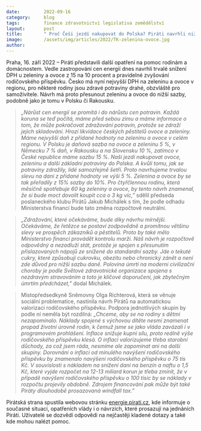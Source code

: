 ```yaml
---
date:         2022-09-16
category:     blog
tags:         finance zdravotnictví legislativa zemědělství 
layout:       post
title:        " Proč Češi jezdí nakupovat do Polska? Piráti navrhli nižší DPH na zeleninu a ovoce a navýšení rodičovského příspěvku"
image:        /assets/img/articles/2022/TK-zelenina-ovoce.jpg
author:       
---
```


Praha, 16. září 2022 – Piráti představili další opatření na pomoc rodinám a domácnostem. Vedle zastropování cen energií dnes navrhli trvalé snížení DPH u zeleniny a ovoce z 15 na 10 procent a pravidelné zvyšování rodičovského příspěvku. Česko má nyní nejvyšší DPH na zeleninu a ovoce v regionu, pro některé rodiny jsou zdravé potraviny drahé, obzvláště pro samoživitele. Návrh má proto přesunout zeleninu a ovoce do nižší sazby, podobně jako je tomu v Polsku či Rakousku.

> *„Nárůst cen energií se promítá i do nárůstu cen potravin. Každá koruna se teď počítá, máme před sebou zimu a máme informace o tom, že může pokračovat zdražování potravin, protože se zdraží jejich skladování. Hrozí likvidace českých pěstitelů ovoce a zeleniny. Máme nejvyšší daň z přidané hodnoty na zeleninu a ovoce v celém regionu. V Polsku je daňová sazba na ovoce a zeleninu 5 %, v Německu 7 % daň, v Rakousku a na Slovensku 10 %, zatímco v České republice máme sazbu 15 %. Naši jezdí nakupovat ovoce, zeleninu a další základní potraviny do Polska. A kvůli tomu, jak se potraviny zdražily, lidé samozřejmě šetří. Proto navrhujeme trvalou slevu na dani z přidané hodnoty ve výši 5 %. Zelenina a ovoce by se tak přeřadily z 15% sazby do 10%.  Pro čtyřčlennou rodinu, která měsíčně spotřebuje 60 kg zeleniny a ovoce, by tento návrh znamenal, že si bude moct dovolit koupit cca o 3 kg víc,”* sdělil předseda poslaneckého klubu Pirátů Jakub Michálek s tím, že podle odhadu Ministerstva financí bude tato změna rozpočtově neutrální. 

> *„Zdražování, které očekáváme, bude díky návrhu mírnější. Očekáváme, že řetězce se postaví zodpovědně a promítnou většinu slevy ve prospěch zákazníků a pěstitelů. Proto by také mělo Ministerstvo financí provádět kontrolu marží. Náš návrh je rozpočtově odpovědný a nezadluží stát, protože je spojen s přesunutím přislazovaných nápojů ze snížené do standardní sazby. Jde o tekuté cukry, které způsobují cukrovku, obezitu nebo chronický zánět a není zde důvod pro nižší sazbu daně. Polovina úmrtí na moderní civilizační choroby je podle Světové zdravotnické organizace spojena s nezdravým stravováním a toto je klíčové doporučení, jak zbytečným úmrtím předcházet,”* dodal Michálek. 

> Místopředsedkyně Sněmovny Olga Richterová, která se věnuje sociální problematice, nastínila návrh Pirátů na automatickou valorizaci rodičovského příspěvku. Podpora jednotlivých skupin by podle ní neměla být rozdílná: *„Chceme, aby se na rodiny s dětmi nezapomínalo. Náklady spojené s výchovou dítěte nesmí znamenat propad životní úrovně rodin, k čemuž jsme se jako vláda zavázali i v programovém prohlášení. Inflace snižuje kupní sílu, proto reálně výše rodičovského příspěvku klesá. O inflaci valorizujeme třeba starobní důchody, za což jsem ráda, nesmíme ale zapomínat ani na další skupiny. Dorovnání o inflaci od minulého navýšení rodičovského příspěvku by znamenalo navýšení rodičovského příspěvku o 75 tis Kč. V souvislosti s nákladem na snížení daní na benzín a naftu o 1,5 Kč, které vyjde rozpočet na 12-13 miliard korun je třeba zmínit, že v případě navýšení rodičovského příspěvku o 100 tisíc by se náklady v rozpočtu projevily obdobně. Zdrojem financování pak může být také Piráty dlouhodobě prosazovaná windfall tax.”*

Pirátská strana spustila webovou stránku [energie.pirati.cz](https://energie.pirati.cz/), kde informuje o současné situaci, opatřeních vlády i o návrzích, které prosazují na jednáních Piráti. Uživatelé se dozvědí odpovědi na nejčastěji kladené dotazy a také kde mohou nalézt pomoc.

